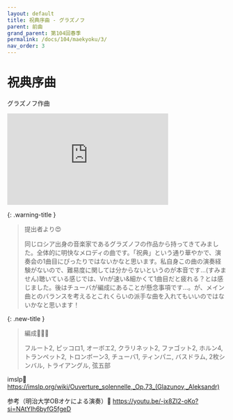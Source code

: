 ```yaml
---
layout: default
title: 祝典序曲 - グラズノフ
parent: 前曲
grand_parent: 第104回春季
permalink: /docs/104/maekyoku/3/
nav_order: 3
---
```


# 祝典序曲

グラズノフ作曲

<iframe width="370" height="210" src="https://www.youtube.com/embed/KN6ws87XixY?si=nuIdp_kd6CRY84Vf" title="YouTube video player" frameborder="0" allow="accelerometer; autoplay; clipboard-write; encrypted-media; gyroscope; picture-in-picture; web-share" allowfullscreen></iframe>

{: .warning-title }
> 提出者より😍
>
> 同じロシア出身の音楽家であるグラズノフの作品から持ってきてみました。全体的に明快なメロディの曲です。「祝典」という通り華やかで、演奏会の1曲目にぴったりではないかなと思います。私自身この曲の演奏経験がないので、難易度に関しては分からないというのが本音です…(すみません)聴いている感じでは、Vnが速い&細かくて1曲目だと疲れる？とは感じました。後はチューバが編成にあることが懸念事項です…。が、メイン曲とのバランスを考えるとこれくらいの派手な曲を入れてもいいのではないかなと思います！

{: .new-title }
> 編成🎻🎺🥁
>
> フルート2, ピッコロ1, オーボエ2, クラリネット2, ファゴット2, ホルン4, トランペット2, トロンボーン3, チューバ1, ティンパニ, バスドラム, 2枚シンバル, トライアングル, 弦五部

imslp🎼
<a href="https://imslp.org/wiki/Ouverture_solennelle,_Op.73_(Glazunov,_Aleksandr)">https://imslp.org/wiki/Ouverture_solennelle,_Op.73_(Glazunov,_Aleksandr)</a>

参考（明治大学OBオケによる演奏）🎥
<a href="https://youtu.be/-jx8ZI2-oKo?si=NAtYIh6byfG5fgeD">https://youtu.be/-jx8ZI2-oKo?si=NAtYIh6byfG5fgeD</a>